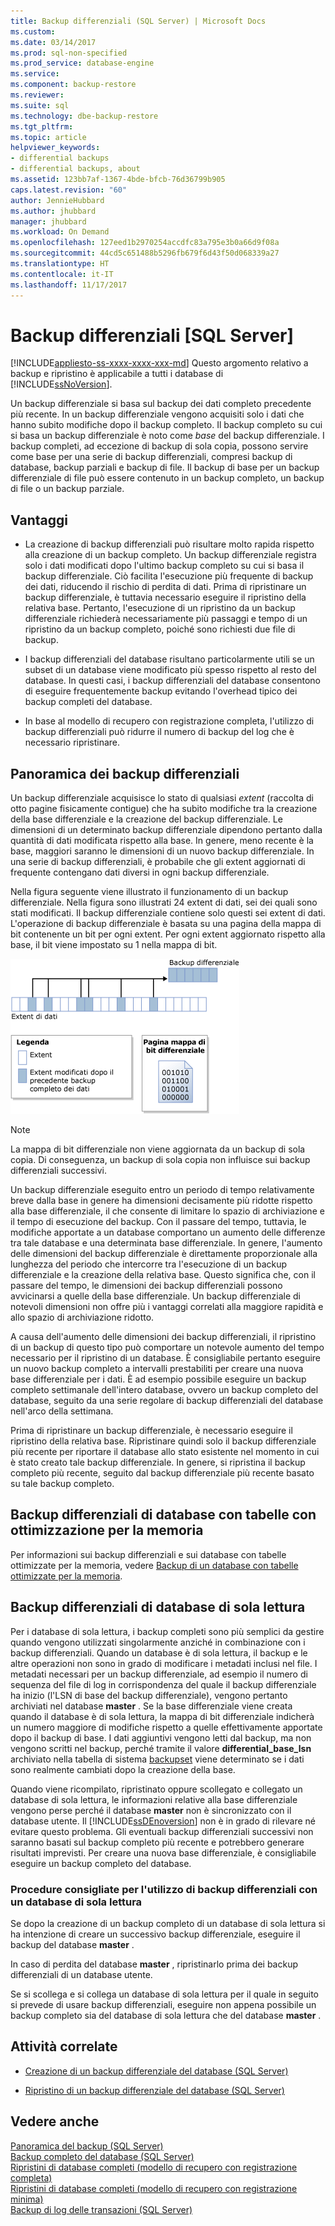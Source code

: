 ```yaml
---
title: Backup differenziali (SQL Server) | Microsoft Docs
ms.custom: 
ms.date: 03/14/2017
ms.prod: sql-non-specified
ms.prod_service: database-engine
ms.service: 
ms.component: backup-restore
ms.reviewer: 
ms.suite: sql
ms.technology: dbe-backup-restore
ms.tgt_pltfrm: 
ms.topic: article
helpviewer_keywords:
- differential backups
- differential backups, about
ms.assetid: 123bb7af-1367-4bde-bfcb-76d36799b905
caps.latest.revision: "60"
author: JennieHubbard
ms.author: jhubbard
manager: jhubbard
ms.workload: On Demand
ms.openlocfilehash: 127eed1b2970254accdfc83a795e3b0a66d9f08a
ms.sourcegitcommit: 44cd5c651488b5296fb679f6d43f50d068339a27
ms.translationtype: HT
ms.contentlocale: it-IT
ms.lasthandoff: 11/17/2017
---
```

# <a name="differential-backups-sql-server"></a>Backup differenziali [SQL Server]
[!INCLUDE[appliesto-ss-xxxx-xxxx-xxx-md](../../includes/appliesto-ss-xxxx-xxxx-xxx-md.md)] Questo argomento relativo a backup e ripristino è applicabile a tutti i database di [!INCLUDE[ssNoVersion](../../includes/ssnoversion-md.md)].  
  
 Un backup differenziale si basa sul backup dei dati completo precedente più recente. In un backup differenziale vengono acquisiti solo i dati che hanno subito modifiche dopo il backup completo. Il backup completo su cui si basa un backup differenziale è noto come *base* del backup differenziale. I backup completi, ad eccezione di backup di sola copia, possono servire come base per una serie di backup differenziali, compresi backup di database, backup parziali e backup di file. Il backup di base per un backup differenziale di file può essere contenuto in un backup completo, un backup di file o un backup parziale.  
  
  
##  <a name="Benefits"></a> Vantaggi  
  
-   La creazione di backup differenziali può risultare molto rapida rispetto alla creazione di un backup completo. Un backup differenziale registra solo i dati modificati dopo l'ultimo backup completo su cui si basa il backup differenziale. Ciò facilita l'esecuzione più frequente di backup dei dati, riducendo il rischio di perdita di dati. Prima di ripristinare un backup differenziale, è tuttavia necessario eseguire il ripristino della relativa base. Pertanto, l'esecuzione di un ripristino da un backup differenziale richiederà necessariamente più passaggi e tempo di un ripristino da un backup completo, poiché sono richiesti due file di backup.  
  
-   I backup differenziali del database risultano particolarmente utili se un subset di un database viene modificato più spesso rispetto al resto del database. In questi casi, i backup differenziali del database consentono di eseguire frequentemente backup evitando l'overhead tipico dei backup completi del database.  
  
-   In base al modello di recupero con registrazione completa, l'utilizzo di backup differenziali può ridurre il numero di backup del log che è necessario ripristinare.  
  
##  <a name="Overview"></a> Panoramica dei backup differenziali  
 Un backup differenziale acquisisce lo stato di qualsiasi *extent* (raccolta di otto pagine fisicamente contigue) che ha subito modifiche tra la creazione della base differenziale e la creazione del backup differenziale. Le dimensioni di un determinato backup differenziale dipendono pertanto dalla quantità di dati modificata rispetto alla base. In genere, meno recente è la base, maggiori saranno le dimensioni di un nuovo backup differenziale. In una serie di backup differenziali, è probabile che gli extent aggiornati di frequente contengano dati diversi in ogni backup differenziale.  
  
 Nella figura seguente viene illustrato il funzionamento di un backup differenziale. Nella figura sono illustrati 24 extent di dati, sei dei quali sono stati modificati. Il backup differenziale contiene solo questi sei extent di dati. L'operazione di backup differenziale è basata su una pagina della mappa di bit contenente un bit per ogni extent. Per ogni extent aggiornato rispetto alla base, il bit viene impostato su 1 nella mappa di bit.  
  
 ![La mappa di bit differenziale identifica gli extent modificati](../../relational-databases/backup-restore/media/bnr-how-diff-backups-work.gif "La mappa di bit differenziale identifica gli extent modificati")  
  
> [!NOTE]  
>  La mappa di bit differenziale non viene aggiornata da un backup di sola copia. Di conseguenza, un backup di sola copia non influisce sui backup differenziali successivi.  
  
 Un backup differenziale eseguito entro un periodo di tempo relativamente breve dalla base in genere ha dimensioni decisamente più ridotte rispetto alla base differenziale, il che consente di limitare lo spazio di archiviazione e il tempo di esecuzione del backup. Con il passare del tempo, tuttavia, le modifiche apportate a un database comportano un aumento delle differenze tra tale database e una determinata base differenziale. In genere, l'aumento delle dimensioni del backup differenziale è direttamente proporzionale alla lunghezza del periodo che intercorre tra l'esecuzione di un backup differenziale e la creazione della relativa base. Questo significa che, con il passare del tempo, le dimensioni dei backup differenziali possono avvicinarsi a quelle della base differenziale. Un backup differenziale di notevoli dimensioni non offre più i vantaggi correlati alla maggiore rapidità e allo spazio di archiviazione ridotto.  
  
 A causa dell'aumento delle dimensioni dei backup differenziali, il ripristino di un backup di questo tipo può comportare un notevole aumento del tempo necessario per il ripristino di un database. È consigliabile pertanto eseguire un nuovo backup completo a intervalli prestabiliti per creare una nuova base differenziale per i dati. È ad esempio possibile eseguire un backup completo settimanale dell'intero database, ovvero un backup completo del database, seguito da una serie regolare di backup differenziali del database nell'arco della settimana.  
  
 Prima di ripristinare un backup differenziale, è necessario eseguire il ripristino della relativa base. Ripristinare quindi solo il backup differenziale più recente per riportare il database allo stato esistente nel momento in cui è stato creato tale backup differenziale. In genere, si ripristina il backup completo più recente, seguito dal backup differenziale più recente basato su tale backup completo.  
  
## <a name="differential-backups-of-databases-with-memory-optimized-tables"></a>Backup differenziali di database con tabelle con ottimizzazione per la memoria  
 Per informazioni sui backup differenziali e sui database con tabelle ottimizzate per la memoria, vedere [Backup di un database con tabelle ottimizzate per la memoria](../../relational-databases/in-memory-oltp/backing-up-a-database-with-memory-optimized-tables.md).  
  
##  <a name="ReadOnlyDbs"></a> Backup differenziali di database di sola lettura  
 Per i database di sola lettura, i backup completi sono più semplici da gestire quando vengono utilizzati singolarmente anziché in combinazione con i backup differenziali. Quando un database è di sola lettura, il backup e le altre operazioni non sono in grado di modificare i metadati inclusi nel file. I metadati necessari per un backup differenziale, ad esempio il numero di sequenza del file di log in corrispondenza del quale il backup differenziale ha inizio (l'LSN di base del backup differenziale), vengono pertanto archiviati nel database **master** . Se la base differenziale viene creata quando il database è di sola lettura, la mappa di bit differenziale indicherà un numero maggiore di modifiche rispetto a quelle effettivamente apportate dopo il backup di base. I dati aggiuntivi vengono letti dal backup, ma non vengono scritti nel backup, perché tramite il valore **differential_base_lsn** archiviato nella tabella di sistema [backupset](../../relational-databases/system-tables/backupset-transact-sql.md) viene determinato se i dati sono realmente cambiati dopo la creazione della base.  
  
 Quando viene ricompilato, ripristinato oppure scollegato e collegato un database di sola lettura, le informazioni relative alla base differenziale vengono perse perché il database **master** non è sincronizzato con il database utente. Il [!INCLUDE[ssDEnoversion](../../includes/ssdenoversion-md.md)] non è in grado di rilevare né evitare questo problema. Gli eventuali backup differenziali successivi non saranno basati sul backup completo più recente e potrebbero generare risultati imprevisti. Per creare una nuova base differenziale, è consigliabile eseguire un backup completo del database.  
  
### <a name="best-practices-for-using-differential-backups-with-a-read-only-database"></a>Procedure consigliate per l'utilizzo di backup differenziali con un database di sola lettura  
 Se dopo la creazione di un backup completo di un database di sola lettura si ha intenzione di creare un successivo backup differenziale, eseguire il backup del database **master** .  
  
 In caso di perdita del database **master** , ripristinarlo prima dei backup differenziali di un database utente.  
  
 Se si scollega e si collega un database di sola lettura per il quale in seguito si prevede di usare backup differenziali, eseguire non appena possibile un backup completo sia del database di sola lettura che del database **master** .  
  
##  <a name="RelatedTasks"></a> Attività correlate  
  
-   [Creazione di un backup differenziale del database &#40;SQL Server&#41;](../../relational-databases/backup-restore/create-a-differential-database-backup-sql-server.md)  
  
-   [Ripristino di un backup differenziale del database &#40;SQL Server&#41;](../../relational-databases/backup-restore/restore-a-differential-database-backup-sql-server.md)  
  
  
## <a name="see-also"></a>Vedere anche  
 [Panoramica del backup &#40;SQL Server&#41;](../../relational-databases/backup-restore/backup-overview-sql-server.md)   
 [Backup completo del database &#40;SQL Server&#41;](../../relational-databases/backup-restore/full-database-backups-sql-server.md)   
 [Ripristini di database completi &#40;modello di recupero con registrazione completa&#41;](../../relational-databases/backup-restore/complete-database-restores-full-recovery-model.md)   
 [Ripristini di database completi &#40;modello di recupero con registrazione minima&#41;](../../relational-databases/backup-restore/complete-database-restores-simple-recovery-model.md)   
 [Backup di log delle transazioni &#40;SQL Server&#41;](../../relational-databases/backup-restore/transaction-log-backups-sql-server.md)  
  
  
